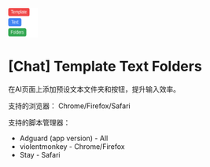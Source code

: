 <img src="./Icon.svg" alt="图标" width="60" height="60"/>

# [Chat] Template Text Folders
在AI页面上添加预设文本文件夹和按钮，提升输入效率。

支持的浏览器：
Chrome/Firefox/Safari

支持的脚本管理器：
- Adguard (app version) - All
- violentmonkey - Chrome/Firefox
- Stay - Safari
